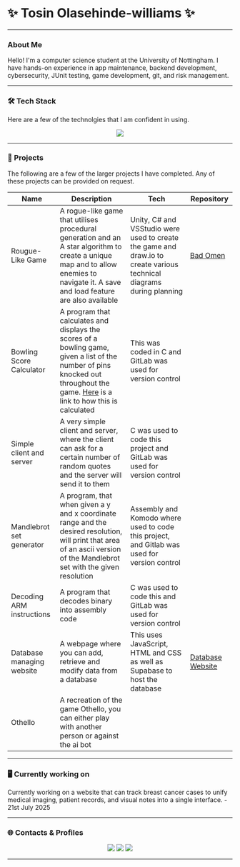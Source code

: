 # ✨ Tosin Olasehinde-williams ✨
---

### About Me
Hello! I'm a computer science student at the University of Nottingham. I have hands-on experience in app maintenance, backend development, cybersecurity, JUnit testing, game development, git, and risk management.

---

### 🛠️ Tech Stack
Here are a few of the technolgies that I am confident in using. 
<p align="center">
  <img src="https://skillicons.dev/icons?i=python,c,java,haskell,git,cs,linux,sqlite,gitlab,unity,junit,HTML" />
</p>

---

### 🌸 Projects
The following are a few of the larger projects I have completed. Any of these projects can be provided on request.

| Name | Description | Tech | Repository |
|------|-------------|------|------------|
| Rougue-Like Game |A rogue-like game that utilises procedural generation and an A star algorithm to create a unique map and to allow enemies to navigate it. A save and load feature are also available |Unity, C# and VSStudio were used to create the game and draw.io to create various technical diagrams during planning |[Bad Omen](https://github.com/TosinCZ/BadOmen)|
| Bowling Score Calculator |A program that calculates and displays the scores of a bowling game, given a list of the number of pins knocked out throughout the game. [Here](https://www.breakdownbowling.com/how-are-bowling-scores-calculated/) is a link to how this is calculated |This was coded in C and GitLab was used for version control||
| Simple client and server|A very simple client and server, where the client can ask for a certain number of random quotes and the server will send it to them|C was used to code this project and GitLab was used for version control||
| Mandlebrot set generator|A program, that when given a y and x coordinate range and the desired resolution, will print that area of an ascii version of the Mandlebrot set with the given resolution|Assembly and Komodo where used to code this project, and Gitlab was used for version control||
| Decoding ARM instructions|A program that decodes binary into assembly code|C was used to code this and GitLab was used for version control||
| Database managing website| A webpage where you can add, retrieve and modify data from a database|This uses JavaScript, HTML and CSS as well as Supabase to host the database |[Database Website](https://github.com/TosinCZ/Backend-CW) |
| Othello | A recreation of the game Othello, you can either play with another person or against the ai bot | ||
---

###  🖥️ Currently working on
Currently working on a website that can track breast cancer cases to unify medical imaging, patient records, and visual notes into a single interface. - 21st July 2025

---

### 🌐 Contacts & Profiles
<p align="center">
  <a href="https://leetcode.com/ConZ007" target="_blank"><img src="https://img.shields.io/badge/LeetCode-FFB6C1?style=for-the-badge&logo=leetcode&logoColor=white"/></a>
  <a href="https://www.linkedin.com/in/tosin-olasehinde-williams-576352268" target="_blank"><img src="https://img.shields.io/badge/LinkedIn-FF69B4?style=for-the-badge&logo=linkedin&logoColor=white"/></a>
  <a href="mailto:tosinolasehindewilliams@gmail.com" target="_blank"><img src="https://img.shields.io/badge/Email-DB7093?style=for-the-badge&logo=gmail&logoColor=white"/></a>
</p>

---


